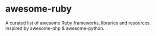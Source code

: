 # awesome-ruby

A curated list of awesome Ruby frameworks, libraries and resources. Inspired by awesome-php & awesome-python.
